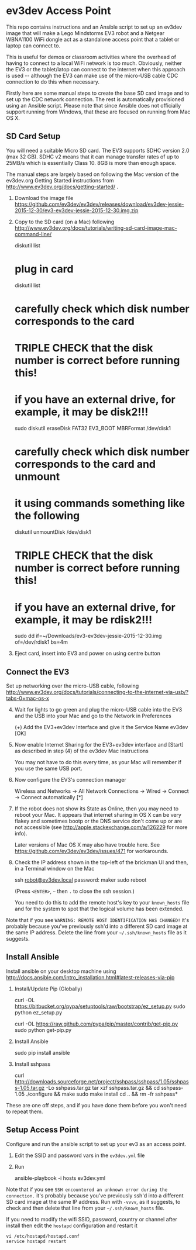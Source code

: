 # ev3dev Access Point

This repo contains instructions and an Ansible script to set up an ev3dev image
that will make a Lego Mindstorms EV3 robot and a Netgear WBNA1100 WiFi dongle
act as a standalone access point that a tablet or laptop can connect to.

This is useful for demos or classroom activities where the overhead of having
to connect to a local WiFi network is too much.  Obviously, neither the  EV3 or
the tablet/latop can connect to the internet when this approach is used --
although the EV3 can make use of the micro-USB cable CDC connection to do this
when necessary.

Firstly here are some manual steps to create the base SD card image and to set
up the CDC network connection.  The rest is automatically provisioned using an
Ansible script.  Please note that since Ansible does not officially support
running from Windows, that these are focused on running from Mac OS X.


## SD Card Setup

You will need a suitable Micro SD card.  The EV3 supports SDHC version 2.0 (max
32 GB).  SDHC v2 means that it can manage transfer rates of up to 25MB/s which
is essentially Class 10.  8GB is more than enough space.

The manual steps are largely based on following the Mac version of the
ev3dev.org Getting Started instructions from http://www.ev3dev.org/docs/getting-started/ .

   1. Download the image file
      https://github.com/ev3dev/ev3dev/releases/download/ev3dev-jessie-2015-12-30/ev3-ev3dev-jessie-2015-12-30.img.zip

   2. Copy to the SD card (on a Mac) following http://www.ev3dev.org/docs/tutorials/writing-sd-card-image-mac-command-line/

        diskutil list

        # plug in card

        diskutil list

        # carefully check which disk number corresponds to the card
        # TRIPLE CHECK that the disk number is correct before running this!
        # if you have an external drive, for example, it may be disk2!!!
        sudo diskutil eraseDisk FAT32 EV3_BOOT MBRFormat /dev/disk1

        # carefully check which disk number corresponds to the card and unmount
        # it using commands something like the following
        diskutil unmountDisk /dev/disk1

        # TRIPLE CHECK that the disk number is correct before running this!
        # if you have an external drive, for example, it may be rdisk2!!!
        sudo dd if=~/Downloads/ev3-ev3dev-jessie-2015-12-30.img of=/dev/rdisk1 bs=4m

   3. Eject card, insert into EV3 and power on using centre button


## Connect the EV3

Set up networking over the micro-USB cable, following
http://www.ev3dev.org/docs/tutorials/connecting-to-the-internet-via-usb/?tabs-0=mac-os-x

   4. Wait for lights to go green and plug the micro-USB cable into the EV3 and
   the USB into your Mac and go to the Network in Preferences

        (+) Add the EV3+ev3dev Interface and give it the Service Name ev3dev
        [OK]

   5. Now enable Internet Sharing for the EV3+ev3dev interface and [Start] as
   described in step (4) of the ev3dev Mac instructions

      You may not have to do this every time, as your Mac will remember if you
      use the same USB port.

   6. Now configure the EV3's connection manager

        Wireless and Networks -> All Network Connections -> Wired
        -> Connect
        -> Connect automatically [*]

   7. If the robot does not show its State as Online, then you may need to
   reboot your Mac.  It appears that internet sharing in OS X can be very
   flakey and sometimes bootp or the DNS service don't come up or are not
   accessible (see http://apple.stackexchange.com/a/126229 for more info).

      Later versions of Mac OS X may also have trouble here.  See
      https://github.com/ev3dev/ev3dev/issues/471 for workarounds.

   8. Check the IP address shown in the top-left of the brickman UI and then,
   in a Terminal window on the Mac

        ssh robot@ev3dev.local
        password: maker
        sudo reboot

      (Press `<ENTER>`, `~` then `.` to close the ssh session.)

      You need to do this to add the remote host's key to your `known_hosts` file
      and for the system to spot that the logical volume has been extended.

Note that if you see `WARNING: REMOTE HOST IDENTIFICATION HAS CHANGED!`
it's probably because you've previously ssh'd into a different SD card image
at the same IP address.  Delete the line from your `~/.ssh/known_hosts` file
as it suggests.


## Install Ansible

Install ansible on your desktop machine using http://docs.ansible.com/intro_installation.html#latest-releases-via-pip

   1. Install/Update Pip (Globally)

        curl -OL https://bitbucket.org/pypa/setuptools/raw/bootstrap/ez_setup.py
        sudo python ez_setup.py

        curl -OL https://raw.github.com/pypa/pip/master/contrib/get-pip.py
        sudo python get-pip.py

   2. Install Ansible

        sudo pip install ansible

   3. Install sshpass

        curl http://downloads.sourceforge.net/project/sshpass/sshpass/1.05/sshpass-1.05.tar.gz -Lo sshpass.tar.gz
        tar xzf sshpass.tar.gz && cd sshpass-1.05
        ./configure && make
        sudo make install
        cd .. && rm -fr sshpass*

These are one off steps, and if you have done them before you won't need to
repeat them.


## Setup Access Point

Configure and run the ansible script to set up your ev3 as an access point.

   1. Edit the SSID and password vars in the `ev3dev.yml` file

   2. Run

        ansible-playbook -i hosts ev3dev.yml


Note that if you see `SSH encountered an unknown error during the connection.`
it's probably because you've previously ssh'd into a different SD card image
at the same IP address.  Run with `-vvvv`, as it suggests, to check and then
delete that line from your `~/.ssh/known_hosts` file.

If you need to modify the wifi SSID, password, country or channel after install
then edit the `hostapd` configuration and restart it

    vi /etc/hostapd/hostapd.conf
    service hostapd restart
